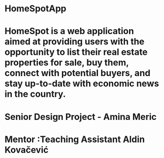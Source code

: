 # HomeSpotApp

# HomeSpot is a web application aimed at providing users with the opportunity to list their real estate properties for sale, buy them, connect with potential buyers, and stay up-to-date with economic news in the country.

# Senior Design Project - Amina Meric
# Mentor :Teaching Assistant Aldin Kovačević

